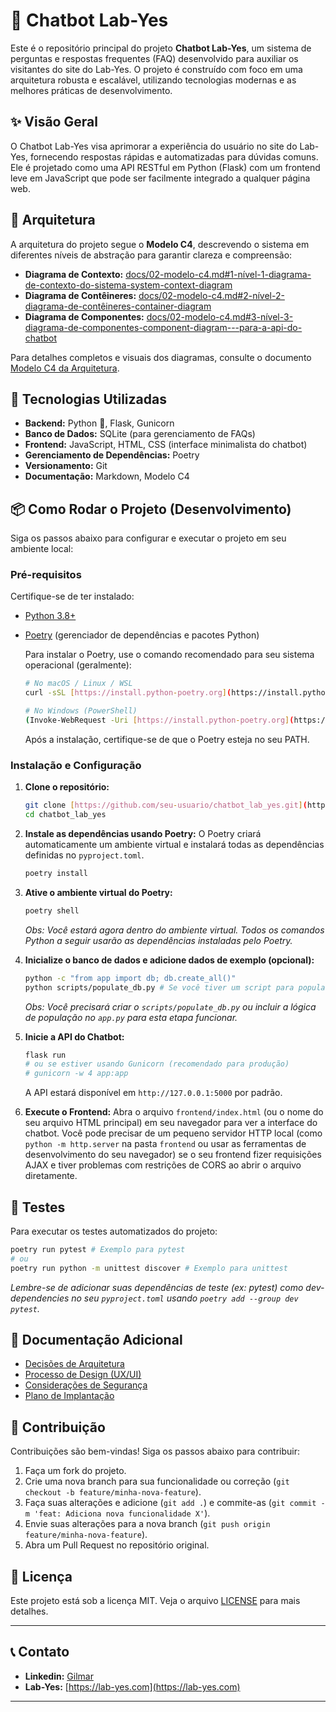 # 🚀 Chatbot Lab-Yes

Este é o repositório principal do projeto **Chatbot Lab-Yes**, um sistema de perguntas e respostas frequentes (FAQ) desenvolvido para auxiliar os visitantes do site do Lab-Yes. O projeto é construído com foco em uma arquitetura robusta e escalável, utilizando tecnologias modernas e as melhores práticas de desenvolvimento.

## ✨ Visão Geral

O Chatbot Lab-Yes visa aprimorar a experiência do usuário no site do Lab-Yes, fornecendo respostas rápidas e automatizadas para dúvidas comuns. Ele é projetado como uma API RESTful em Python (Flask) com um frontend leve em JavaScript que pode ser facilmente integrado a qualquer página web.

## 📐 Arquitetura

A arquitetura do projeto segue o **Modelo C4**, descrevendo o sistema em diferentes níveis de abstração para garantir clareza e compreensão:

* **Diagrama de Contexto:** [docs/02-modelo-c4.md#1-nível-1-diagrama-de-contexto-do-sistema-system-context-diagram](docs/02-modelo-c4.md#1-nível-1-diagrama-de-contexto-do-sistema-system-context-diagram)
* **Diagrama de Contêineres:** [docs/02-modelo-c4.md#2-nível-2-diagrama-de-contêineres-container-diagram](docs/02-modelo-c4.md#2-nível-2-diagrama-de-contêineres-container-diagram)
* **Diagrama de Componentes:** [docs/02-modelo-c4.md#3-nível-3-diagrama-de-componentes-component-diagram---para-a-api-do-chatbot](docs/02-modelo-c4.md#3-nível-3-diagrama-de-componentes-component-diagram---para-a-api-do-chatbot)

Para detalhes completos e visuais dos diagramas, consulte o documento [Modelo C4 da Arquitetura](docs/02-modelo-c4.md).

## 🚀 Tecnologias Utilizadas

* **Backend:** Python 🐍, Flask, Gunicorn
* **Banco de Dados:** SQLite (para gerenciamento de FAQs)
* **Frontend:** JavaScript, HTML, CSS (interface minimalista do chatbot)
* **Gerenciamento de Dependências:** Poetry
* **Versionamento:** Git
* **Documentação:** Markdown, Modelo C4

## 📦 Como Rodar o Projeto (Desenvolvimento)

Siga os passos abaixo para configurar e executar o projeto em seu ambiente local:

### Pré-requisitos

Certifique-se de ter instalado:

* [Python 3.8+](https://www.python.org/downloads/)
* [Poetry](https://python-poetry.org/docs/#installation) (gerenciador de dependências e pacotes Python)

    Para instalar o Poetry, use o comando recomendado para seu sistema operacional (geralmente):
    ```bash
    # No macOS / Linux / WSL
    curl -sSL [https://install.python-poetry.org](https://install.python-poetry.org) | python3 -

    # No Windows (PowerShell)
    (Invoke-WebRequest -Uri [https://install.python-poetry.org](https://install.python-poetry.org) -UseBasicParsing).Content | python -
    ```
    Após a instalação, certifique-se de que o Poetry esteja no seu PATH.

### Instalação e Configuração

1.  **Clone o repositório:**
    ```bash
    git clone [https://github.com/seu-usuario/chatbot_lab_yes.git](https://github.com/seu-usuario/chatbot_lab_yes.git)
    cd chatbot_lab_yes
    ```

2.  **Instale as dependências usando Poetry:**
    O Poetry criará automaticamente um ambiente virtual e instalará todas as dependências definidas no `pyproject.toml`.
    ```bash
    poetry install
    ```

3.  **Ative o ambiente virtual do Poetry:**
    ```bash
    poetry shell
    ```
    *Obs: Você estará agora dentro do ambiente virtual. Todos os comandos Python a seguir usarão as dependências instaladas pelo Poetry.*

4.  **Inicialize o banco de dados e adicione dados de exemplo (opcional):**
    ```bash
    python -c "from app import db; db.create_all()"
    python scripts/populate_db.py # Se você tiver um script para popular o DB
    ```
    *Obs: Você precisará criar o `scripts/populate_db.py` ou incluir a lógica de população no `app.py` para esta etapa funcionar.*

5.  **Inicie a API do Chatbot:**
    ```bash
    flask run
    # ou se estiver usando Gunicorn (recomendado para produção)
    # gunicorn -w 4 app:app
    ```
    A API estará disponível em `http://127.0.0.1:5000` por padrão.

6.  **Execute o Frontend:**
    Abra o arquivo `frontend/index.html` (ou o nome do seu arquivo HTML principal) em seu navegador para ver a interface do chatbot. Você pode precisar de um pequeno servidor HTTP local (como `python -m http.server` na pasta `frontend` ou usar as ferramentas de desenvolvimento do seu navegador) se o seu frontend fizer requisições AJAX e tiver problemas com restrições de CORS ao abrir o arquivo diretamente.

## 🧪 Testes


Para executar os testes automatizados do projeto:

```bash
poetry run pytest # Exemplo para pytest
# ou
poetry run python -m unittest discover # Exemplo para unittest
```
*Lembre-se de adicionar suas dependências de teste (ex: pytest) como dev-dependencies no seu `pyproject.toml` usando `poetry add --group dev pytest`.*

## 📄 Documentação Adicional

* [Decisões de Arquitetura](docs/03-arquitetura.md)
* [Processo de Design (UX/UI)](docs/01-design.md)
* [Considerações de Segurança](docs/04-seguranca.md)
* [Plano de Implantação](docs/05-deploy.md)

## 🤝 Contribuição

Contribuições são bem-vindas! Siga os passos abaixo para contribuir:

1.  Faça um fork do projeto.
2.  Crie uma nova branch para sua funcionalidade ou correção (`git checkout -b feature/minha-nova-feature`).
3.  Faça suas alterações e adicione (`git add .`) e commite-as (`git commit -m 'feat: Adiciona nova funcionalidade X'`).
4.  Envie suas alterações para a nova branch (`git push origin feature/minha-nova-feature`).
5.  Abra um Pull Request no repositório original.

## 📝 Licença

Este projeto está sob a licença MIT. Veja o arquivo [LICENSE](LICENSE) para mais detalhes.

---

## 📞 Contato

* **Linkedin:** [Gilmar](https://www.linkedin.com/in/gilmarjs/)
* **Lab-Yes:** [https://lab-yes.com](https://lab-yes.com)

---